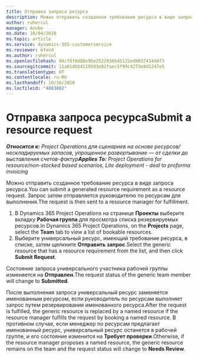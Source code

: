 ```yaml
---
title: Отправка запроса ресурса
description: Можно отправить созданное требование ресурса в виде запроса ресурса. Запрос затем отправляется руководителю по ресурсам для выполнения.
author: ruhercul
manager: Annbe
ms.date: 10/04/2020
ms.topic: article
ms.service: dynamics-365-customerservice
ms.reviewer: kfend
ms.author: ruhercul
ms.openlocfilehash: 94cf0f0d88e9be2522936b45122ed0037434d4f3
ms.sourcegitcommit: 11a61db54119503e82faec5f99c4273e8d1247e5
ms.translationtype: HT
ms.contentlocale: ru-RU
ms.lasthandoff: 10/16/2020
ms.locfileid: "4083082"
---
```

# <a name="submit-a-resource-request"></a><span data-ttu-id="3e09b-104">Отправка запроса ресурса</span><span class="sxs-lookup"><span data-stu-id="3e09b-104">Submit a resource request</span></span>

<span data-ttu-id="3e09b-105">_**Относится к:** Project Operations для сценариев на основе ресурсов/нескладируемых запасов, упрощенное развертывание — от сделки до выставления счетов-фактур_</span><span class="sxs-lookup"><span data-stu-id="3e09b-105">_**Applies To:** Project Operations for resource/non-stocked based scenarios, Lite deployment - deal to proforma invoicing_</span></span>

<span data-ttu-id="3e09b-106">Можно отправить созданное требование ресурса в виде запроса ресурса.</span><span class="sxs-lookup"><span data-stu-id="3e09b-106">You can submit a generated resource requirement as a resource request.</span></span> <span data-ttu-id="3e09b-107">Запрос затем отправляется руководителю по ресурсам для выполнения.</span><span class="sxs-lookup"><span data-stu-id="3e09b-107">The request is then sent to a resource manager for fulfillment.</span></span>

1. <span data-ttu-id="3e09b-108">В Dynamics 365 Project Operations на странице **Проекты** выберите вкладку **Рабочая группа** для просмотра списка резервируемых ресурсов.</span><span class="sxs-lookup"><span data-stu-id="3e09b-108">In Dynamics 365 Project Operations, on the **Projects** page, select the **Team** tab to view a list of bookable resources.</span></span> 
2. <span data-ttu-id="3e09b-109">Выберите универсальный ресурс, имеющий требование ресурса, в списке, затем щелкните **Отправить запрос**.</span><span class="sxs-lookup"><span data-stu-id="3e09b-109">Select the generic resource that has a resource requirement from the list, and then click **Submit Request**.</span></span>

<span data-ttu-id="3e09b-110">Состояние запроса универсального участника рабочей группы изменяется на **Отправлен**.</span><span class="sxs-lookup"><span data-stu-id="3e09b-110">The request status of the generic team member will change to **Submitted**.</span></span>

<span data-ttu-id="3e09b-111">После выполнения запроса универсальный ресурс заменяется именованным ресурсом, если руководитель по ресурсам выполняет запрос путем резервирования именованного ресурса.</span><span class="sxs-lookup"><span data-stu-id="3e09b-111">After the request is fulfilled, the generic resource is replaced by a named resource if the resource manager fulfills the request by booking a named resource.</span></span> <span data-ttu-id="3e09b-112">В противном случае, если менеджер по ресурсам предлагает именованный ресурс, универсальный ресурс останется в рабочей группе, и его состояние изменится на **Требует проверки**.</span><span class="sxs-lookup"><span data-stu-id="3e09b-112">Otherwise, if the resource manager proposes a named resource, the generic resource remains on the team and the request status will change to **Needs Review**.</span></span>
